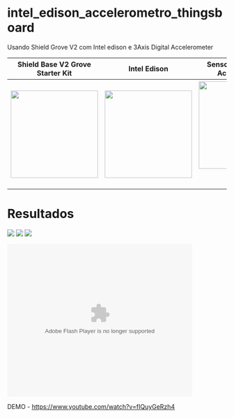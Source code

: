 # intel_edison_accelerometro_thingsboard
Usando Shield Grove V2 com Intel edison e 3Axis Digital Accelerometer


 <table>
  <tr>
    <th>
        Shield Base V2 Grove Starter Kit 
    </th>
    <th>
        Intel Edison 
    </th>
    <th>
        Sensor 3 Axis Digital Accelerometer 
    </th>    
  </tr>
 
  <tr>
    <th>
        <img src="https://uploads.filipeflop.com/2017/08/1AS31_1.jpg" width="200" height="200"> 
    </th>
    <th>
        <img src="https://s3-sa-east-1.amazonaws.com/multilogica-files/Edison_Intel_com_interface_para_Arduino_M.jpg" width="200" height="200"> 
    </th>
    <th>
        <img src="https://media-cdn.seeedstudio.site/media/catalog/product/cache/9d0ce51a71ce6a79dfa2a98d65a0f0bd/h/t/httpsstatics3.seeedstudio.comimages101020050201.jpg" width="200" height="200"> 
        
    </th>

  </tr>
  
</table> 


# Resultados 

![](https://github.com/juanengml/intel_edison_accelerometro_thingsboard/blob/master/1.png)
![](https://github.com/juanengml/intel_edison_accelerometro_thingsboard/blob/master/2.png)
![](https://github.com/juanengml/intel_edison_accelerometro_thingsboard/blob/master/3.png)


<object width="425" height="350">
  <param name="movie" value="https://www.youtube.com/watch?v=fIQuyGeRzh4" />
  <param name="wmode" value="transparent" />
  <embed src="https://www.youtube.com/watch?v=fIQuyGeRzh4"
         type="application/x-shockwave-flash"
         wmode="transparent" width="425" height="350" />
</object>


DEMO - https://www.youtube.com/watch?v=fIQuyGeRzh4
